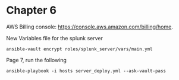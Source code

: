 # Chapter 6

AWS Billing console: https://console.aws.amazon.com/billing/home.


New Variables file for the splunk server
```
ansible-vault encrypt roles/splunk_server/vars/main.yml
```
Page 7, run the following
```
ansible-playbook -i hosts server_deploy.yml --ask-vault-pass
```



